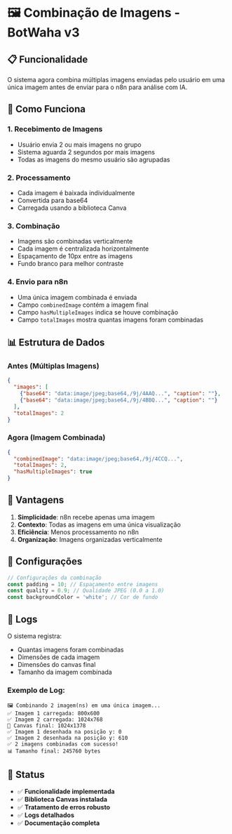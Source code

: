 # 🖼️ Combinação de Imagens - BotWaha v3

## 📋 Funcionalidade

O sistema agora combina múltiplas imagens enviadas pelo usuário em uma única imagem antes de enviar para o n8n para análise com IA.

## 🔄 Como Funciona

### 1. **Recebimento de Imagens**
- Usuário envia 2 ou mais imagens no grupo
- Sistema aguarda 2 segundos por mais imagens
- Todas as imagens do mesmo usuário são agrupadas

### 2. **Processamento**
- Cada imagem é baixada individualmente
- Convertida para base64
- Carregada usando a biblioteca Canva

### 3. **Combinação**
- Imagens são combinadas verticalmente
- Cada imagem é centralizada horizontalmente
- Espaçamento de 10px entre as imagens
- Fundo branco para melhor contraste

### 4. **Envio para n8n**
- Uma única imagem combinada é enviada
- Campo `combinedImage` contém a imagem final
- Campo `hasMultipleImages` indica se houve combinação
- Campo `totalImages` mostra quantas imagens foram combinadas

## 📊 Estrutura de Dados

### Antes (Múltiplas Imagens)
```json
{
  "images": [
    {"base64": "data:image/jpeg;base64,/9j/4AAQ...", "caption": ""},
    {"base64": "data:image/jpeg;base64,/9j/4BBQ...", "caption": ""}
  ],
  "totalImages": 2
}
```

### Agora (Imagem Combinada)
```json
{
  "combinedImage": "data:image/jpeg;base64,/9j/4CCQ...",
  "totalImages": 2,
  "hasMultipleImages": true
}
```

## 🎯 Vantagens

1. **Simplicidade**: n8n recebe apenas uma imagem
2. **Contexto**: Todas as imagens em uma única visualização
3. **Eficiência**: Menos processamento no n8n
4. **Organização**: Imagens organizadas verticalmente

## 🔧 Configurações

```javascript
// Configurações da combinação
const padding = 10; // Espaçamento entre imagens
const quality = 0.9; // Qualidade JPEG (0.0 a 1.0)
const backgroundColor = 'white'; // Cor de fundo
```

## 📝 Logs

O sistema registra:
- Quantas imagens foram combinadas
- Dimensões de cada imagem
- Dimensões do canvas final
- Tamanho da imagem combinada

### Exemplo de Log:
```
🖼️ Combinando 2 imagem(ns) em uma única imagem...
✅ Imagem 1 carregada: 800x600
✅ Imagem 2 carregada: 1024x768
📐 Canvas final: 1024x1378
✅ Imagem 1 desenhada na posição y: 0
✅ Imagem 2 desenhada na posição y: 610
✅ 2 imagens combinadas com sucesso!
📊 Tamanho final: 245760 bytes
```

## 🚀 Status

- ✅ **Funcionalidade implementada**
- ✅ **Biblioteca Canvas instalada**
- ✅ **Tratamento de erros robusto**
- ✅ **Logs detalhados**
- ✅ **Documentação completa**
